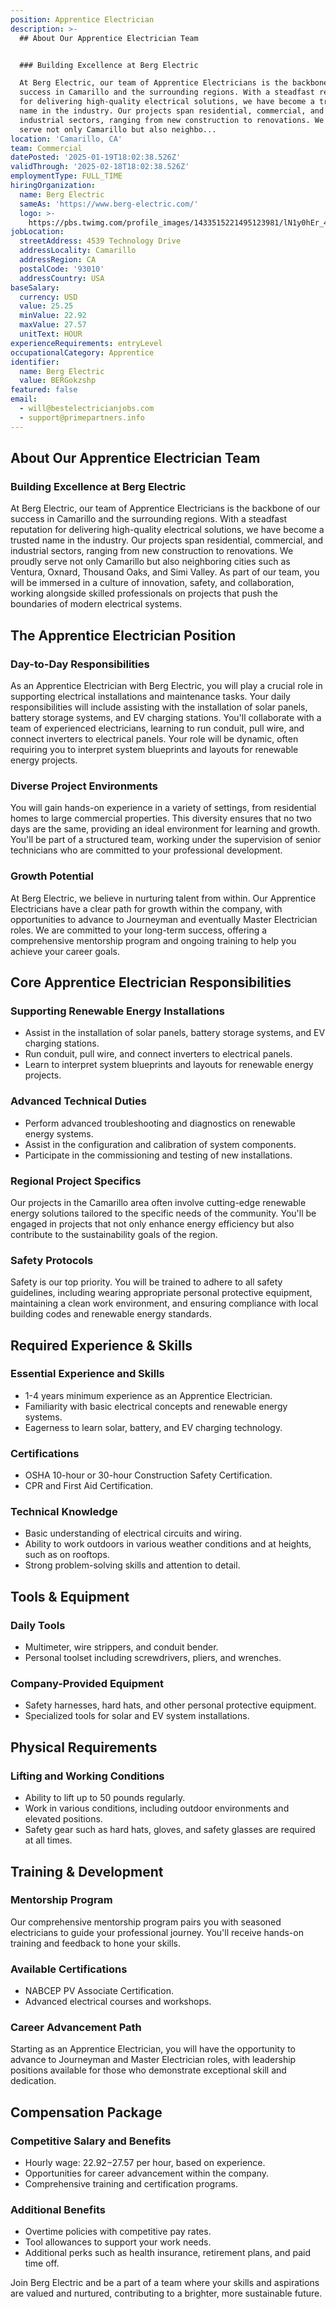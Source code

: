```yaml
---
position: Apprentice Electrician
description: >-
  ## About Our Apprentice Electrician Team


  ### Building Excellence at Berg Electric

  At Berg Electric, our team of Apprentice Electricians is the backbone of our
  success in Camarillo and the surrounding regions. With a steadfast reputation
  for delivering high-quality electrical solutions, we have become a trusted
  name in the industry. Our projects span residential, commercial, and
  industrial sectors, ranging from new construction to renovations. We proudly
  serve not only Camarillo but also neighbo...
location: 'Camarillo, CA'
team: Commercial
datePosted: '2025-01-19T18:02:38.526Z'
validThrough: '2025-02-18T18:02:38.526Z'
employmentType: FULL_TIME
hiringOrganization:
  name: Berg Electric
  sameAs: 'https://www.berg-electric.com/'
  logo: >-
    https://pbs.twimg.com/profile_images/1433515221495123981/lN1y0hEr_400x400.png
jobLocation:
  streetAddress: 4539 Technology Drive
  addressLocality: Camarillo
  addressRegion: CA
  postalCode: '93010'
  addressCountry: USA
baseSalary:
  currency: USD
  value: 25.25
  minValue: 22.92
  maxValue: 27.57
  unitText: HOUR
experienceRequirements: entryLevel
occupationalCategory: Apprentice
identifier:
  name: Berg Electric
  value: BERGokzshp
featured: false
email:
  - will@bestelectricianjobs.com
  - support@primepartners.info
---
```




## About Our Apprentice Electrician Team

### Building Excellence at Berg Electric
At Berg Electric, our team of Apprentice Electricians is the backbone of our success in Camarillo and the surrounding regions. With a steadfast reputation for delivering high-quality electrical solutions, we have become a trusted name in the industry. Our projects span residential, commercial, and industrial sectors, ranging from new construction to renovations. We proudly serve not only Camarillo but also neighboring cities such as Ventura, Oxnard, Thousand Oaks, and Simi Valley. As part of our team, you will be immersed in a culture of innovation, safety, and collaboration, working alongside skilled professionals on projects that push the boundaries of modern electrical systems.

## The Apprentice Electrician Position

### Day-to-Day Responsibilities
As an Apprentice Electrician with Berg Electric, you will play a crucial role in supporting electrical installations and maintenance tasks. Your daily responsibilities will include assisting with the installation of solar panels, battery storage systems, and EV charging stations. You'll collaborate with a team of experienced electricians, learning to run conduit, pull wire, and connect inverters to electrical panels. Your role will be dynamic, often requiring you to interpret system blueprints and layouts for renewable energy projects.

### Diverse Project Environments
You will gain hands-on experience in a variety of settings, from residential homes to large commercial properties. This diversity ensures that no two days are the same, providing an ideal environment for learning and growth. You'll be part of a structured team, working under the supervision of senior technicians who are committed to your professional development.

### Growth Potential
At Berg Electric, we believe in nurturing talent from within. Our Apprentice Electricians have a clear path for growth within the company, with opportunities to advance to Journeyman and eventually Master Electrician roles. We are committed to your long-term success, offering a comprehensive mentorship program and ongoing training to help you achieve your career goals.

## Core Apprentice Electrician Responsibilities

### Supporting Renewable Energy Installations
- Assist in the installation of solar panels, battery storage systems, and EV charging stations.
- Run conduit, pull wire, and connect inverters to electrical panels.
- Learn to interpret system blueprints and layouts for renewable energy projects.

### Advanced Technical Duties
- Perform advanced troubleshooting and diagnostics on renewable energy systems.
- Assist in the configuration and calibration of system components.
- Participate in the commissioning and testing of new installations.

### Regional Project Specifics
Our projects in the Camarillo area often involve cutting-edge renewable energy solutions tailored to the specific needs of the community. You'll be engaged in projects that not only enhance energy efficiency but also contribute to the sustainability goals of the region.

### Safety Protocols
Safety is our top priority. You will be trained to adhere to all safety guidelines, including wearing appropriate personal protective equipment, maintaining a clean work environment, and ensuring compliance with local building codes and renewable energy standards.

## Required Experience & Skills

### Essential Experience and Skills
- 1-4 years minimum experience as an Apprentice Electrician.
- Familiarity with basic electrical concepts and renewable energy systems.
- Eagerness to learn solar, battery, and EV charging technology.

### Certifications
- OSHA 10-hour or 30-hour Construction Safety Certification.
- CPR and First Aid Certification.

### Technical Knowledge
- Basic understanding of electrical circuits and wiring.
- Ability to work outdoors in various weather conditions and at heights, such as on rooftops.
- Strong problem-solving skills and attention to detail.

## Tools & Equipment

### Daily Tools
- Multimeter, wire strippers, and conduit bender.
- Personal toolset including screwdrivers, pliers, and wrenches.

### Company-Provided Equipment
- Safety harnesses, hard hats, and other personal protective equipment.
- Specialized tools for solar and EV system installations.

## Physical Requirements

### Lifting and Working Conditions
- Ability to lift up to 50 pounds regularly.
- Work in various conditions, including outdoor environments and elevated positions.
- Safety gear such as hard hats, gloves, and safety glasses are required at all times.

## Training & Development

### Mentorship Program
Our comprehensive mentorship program pairs you with seasoned electricians to guide your professional journey. You'll receive hands-on training and feedback to hone your skills.

### Available Certifications
- NABCEP PV Associate Certification.
- Advanced electrical courses and workshops.

### Career Advancement Path
Starting as an Apprentice Electrician, you will have the opportunity to advance to Journeyman and Master Electrician roles, with leadership positions available for those who demonstrate exceptional skill and dedication.

## Compensation Package

### Competitive Salary and Benefits
- Hourly wage: $22.92-$27.57 per hour, based on experience.
- Opportunities for career advancement within the company.
- Comprehensive training and certification programs.

### Additional Benefits
- Overtime policies with competitive pay rates.
- Tool allowances to support your work needs.
- Additional perks such as health insurance, retirement plans, and paid time off.

Join Berg Electric and be a part of a team where your skills and aspirations are valued and nurtured, contributing to a brighter, more sustainable future.